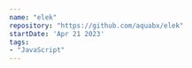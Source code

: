 ```yaml
---
name: "elek"
repository: "https://github.com/aquabx/elek"
startDate: 'Apr 21 2023'
tags:
- "JavaScript"
---
```

